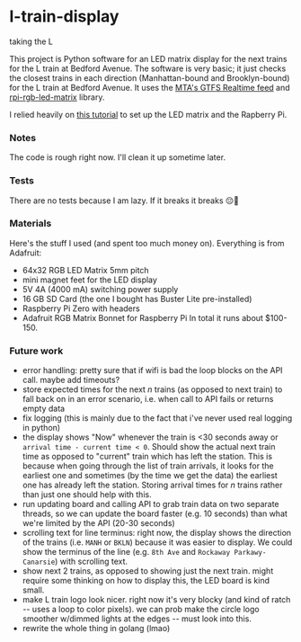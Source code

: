 # l-train-display
taking the L

This project is Python software for an LED matrix display for the next trains for the L train at Bedford Avenue.
The software is very basic; it just checks the closest trains in each direction (Manhattan-bound and Brooklyn-bound) for the L train at Bedford Avenue.
It uses the [MTA's GTFS Realtime feed](https://api.mta.info/#/landing) and [rpi-rgb-led-matrix](https://github.com/hzeller/rpi-rgb-led-matrix) library.

I relied heavily on [this tutorial](https://howchoo.com/pi/raspberry-pi-led-matrix-panel) to set up the LED matrix and the Rapberry Pi.

### Notes
The code is rough right now. I'll clean it up sometime later.

### Tests
There are no tests because I am lazy. If it breaks it breaks 😔🤟

### Materials
Here's the stuff I used (and spent too much money on). Everything is from Adafruit:
- 64x32 RGB LED Matrix 5mm pitch
- mini magnet feet for the LED display
- 5V 4A (4000 mA) switching power supply
- 16 GB SD Card (the one I bought has Buster Lite pre-installed)
- Raspberry Pi Zero with headers
- Adafruit RGB Matrix Bonnet for Raspberry Pi
In total it runs about $100-150.

### Future work
- error handling: pretty sure that if wifi is bad the loop blocks on the API call. maybe add timeouts?
- store expected times for the next _n_ trains (as opposed to next train) to fall back on in an error scenario, i.e. when call to API fails or returns empty data
- fix logging (this is mainly due to the fact that i've never used real logging in python)
- the display shows "Now" whenever the train is <30 seconds away or `arrival time - current time < 0`. Should show the actual next train time as opposed to "current" train which has left the station. This is because when going through the list of train arrivals, it looks for the earliest one and sometimes (by the time we get the data) the earliest one has already left the station. Storing arrival times for _n_ trains rather than just one should help with this.
- run updating board and calling API to grab train data on two separate threads, so we can update the board faster (e.g. 10 seconds) than what we're limited by the API (20-30 seconds)
- scrolling text for line terminus: right now, the display shows the direction of the trains (i.e. `MANH` or `BKLN`) because it was easier to display. We could show the terminus of the line (e.g. `8th Ave` and `Rockaway Parkawy-Canarsie`) with scrolling text.
- show next 2 trains, as opposed to showing just the next train. might require some thinking on how to display this, the LED board is kind small.
- make L train logo look nicer. right now it's very blocky (and kind of ratch -- uses a loop to color pixels). we can prob make the circle logo smoother w/dimmed lights at the edges -- must look into this.
- rewrite the whole thing in golang (lmao)
